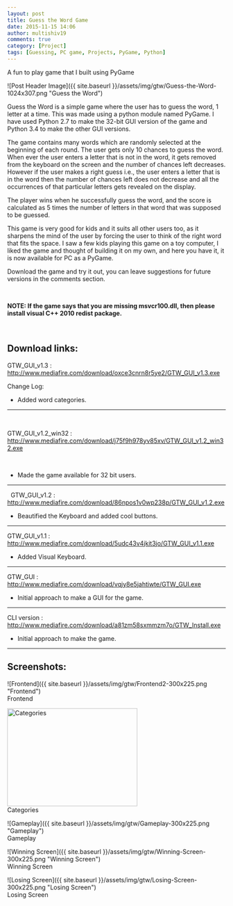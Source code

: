 ```yaml
---
layout: post
title: Guess the Word Game
date: 2015-11-15 14:06
author: multishiv19
comments: true
category: [Project]
tags: [Guessing, PC game, Projects, PyGame, Python]
---
```


A fun to play game that I built using PyGame

![Post Header Image]({{ site.baseurl }}/assets/img/gtw/Guess-the-Word-1024x307.png "Guess the Word")
<p>Guess the Word is a simple game where the user has to guess the word, 1 letter at a time.
    This was made using a python module named PyGame. I have used Python 2.7 to make the 32-bit GUI version of the game and Python 3.4 to make the other GUI versions.</p>
<p>The game contains many words which are randomly selected at the beginning of each round. The user gets only 10 chances to guess the word. When ever the user enters a letter that is not in the word, it gets removed from the keyboard on the screen and the number of chances left decreases. However if the user makes a right guess i.e., the user enters a letter that is in the word then the number of chances left does not decrease and all the occurrences of that particular letters gets revealed on the display.</p>
<p>The player wins when he successfully guess the word, and the score is calculated as 5 times the number of letters in that word that was supposed to be guessed.</p>
<p>This game is very good for kids and it suits all other users too, as it sharpens the mind of the user by forcing the user to think of the right word that fits the space. I saw a few kids playing this game on a toy computer, I liked the game and thought of building it on my own, and here you have it, it is now available for PC as a PyGame.</p>
<p>Download the game and try it out, you can leave suggestions for future versions in the comments section.</p>
<p>&nbsp;</p>
<p><strong>NOTE: If the game says that you are missing msvcr100.dll, then please install visual C++ 2010 redist package.</strong></p>
<p>&nbsp;</p>
<h2>Download links:</h2>
<p>GTW_GUI_v1.3 : <a href="http://www.mediafire.com/download/oxce3cnrn8r5ye2/GTW_GUI_v1.3.exe" target="_blank">http://www.mediafire.com/download/oxce3cnrn8r5ye2/GTW_GUI_v1.3.exe</a></p>
<p>Change Log:</p>
<ul>
    <li>Added word categories.</li>
</ul>
<hr />
<p>&nbsp;</p>
<p>GTW_GUI_v1.2_win32 : <a href="http://www.mediafire.com/download/j75f9h978yv85xv/GTW_GUI_v1.2_win32.exe" target="_blank">http://www.mediafire.com/download/j75f9h978yv85xv/GTW_GUI_v1.2_win32.exe</a></p>
<p>&nbsp;</p>
<ul>
    <li>Made the game available for 32 bit users.</li>
</ul>
<hr />
<p>  GTW_GUI_v1.2 : <a href="http://www.mediafire.com/download/86npos1v0wp238p/GTW_GUI_v1.2.exe" target="_blank">http://www.mediafire.com/download/86npos1v0wp238p/GTW_GUI_v1.2.exe</a></p>
<ul>
    <li>Beautified the Keyboard and added cool buttons.</li>
</ul>
<hr />
<p>GTW_GUI_v1.1 : <a href="http://www.mediafire.com/download/5udc43v4jkit3jo/GTW_GUI_v1.1.exe" target="_blank">http://www.mediafire.com/download/5udc43v4jkit3jo/GTW_GUI_v1.1.exe</a></p>
<ul>
    <li>Added Visual Keyboard.</li>
</ul>
<hr />
<p>GTW_GUI : <a href="http://www.mediafire.com/download/vqjy8e5jahtiwte/GTW_GUI.exe" target="_blank">http://www.mediafire.com/download/vqjy8e5jahtiwte/GTW_GUI.exe</a></p>
<ul>
    <li>Initial approach to make a GUI for the game.</li>
</ul>
<hr />
<p>CLI version : <a href="http://www.mediafire.com/download/a81zm58sxmmzm7o/GTW_Install.exe" target="_blank">http://www.mediafire.com/download/a81zm58sxmmzm7o/GTW_Install.exe</a></p>
<ul>
    <li>Initial approach to make the game.</li>
</ul>
<hr />
<h2>Screenshots:</h2>

![Frontend]({{ site.baseurl }}/assets/img/gtw/Frontend2-300x225.png "Frontend")
<br/> Frontend<br/>

<img src="{{ site.baseurl }}/assets/img/gtw/Categories-150x113.png" alt="Categories" width="300" height="225" />
<br/> Categories<br/>

![Gameplay]({{ site.baseurl }}/assets/img/gtw/Gameplay-300x225.png "Gameplay")
<br/> Gameplay<br/>

![Winning Screen]({{ site.baseurl }}/assets/img/gtw/Winning-Screen-300x225.png "Winning Screen")
<br/> Winning Screen<br/>

![Losing Screen]({{ site.baseurl }}/assets/img/gtw/Losing-Screen-300x225.png "Losing Screen")<br/> Losing Screen<br/>
<p>&nbsp;</p>
